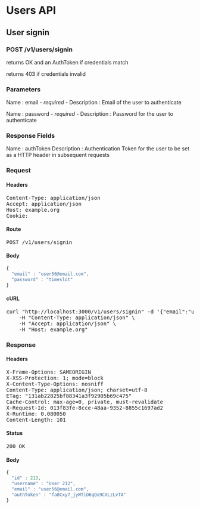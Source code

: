 # Users API

## User signin

### POST /v1/users/signin

returns OK and an AuthToken if credentials match

returns 403 if credentials invalid

### Parameters

Name : email *- required -*
Description : Email of the user to authenticate

Name : password *- required -*
Description : Password for the user to authenticate


### Response Fields

Name : authToken
Description : Authentication Token for the user to be set as a HTTP header in subsequent requests

### Request

#### Headers

<pre>Content-Type: application/json
Accept: application/json
Host: example.org
Cookie: </pre>

#### Route

<pre>POST /v1/users/signin</pre>

#### Body
```javascript
{
  "email" : "user56@email.com",
  "password" : "timeslot"
}
```


#### cURL

<pre class="request">curl &quot;http://localhost:3000/v1/users/signin&quot; -d &#39;{&quot;email&quot;:&quot;user56@email.com&quot;,&quot;password&quot;:&quot;timeslot&quot;}&#39; -X POST \
	-H &quot;Content-Type: application/json&quot; \
	-H &quot;Accept: application/json&quot; \
	-H &quot;Host: example.org&quot;</pre>

### Response

#### Headers

<pre>X-Frame-Options: SAMEORIGIN
X-XSS-Protection: 1; mode=block
X-Content-Type-Options: nosniff
Content-Type: application/json; charset=utf-8
ETag: &quot;131ab22825bf88341a3f92905b69c475&quot;
Cache-Control: max-age=0, private, must-revalidate
X-Request-Id: 013f83fe-8cce-48aa-9352-8855c1697ad2
X-Runtime: 0.080050
Content-Length: 101</pre>

#### Status

<pre>200 OK</pre>

#### Body

```javascript
{
  "id" : 213,
  "username" : "User 212",
  "email" : "user56@email.com",
  "authToken" : "fa8Cxy7_jyWTiO6qQo9CXLzLvTA"
}
```
